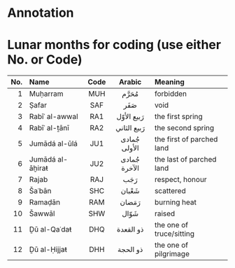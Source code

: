 # Annotation





# Lunar months for coding (use either No. or Code)

|  No.  |  Name  |  Code  |  Arabic  |  Meaning  |
|------:|:-------|:-------:|:--------:|:----------|
|  1    |  Muḥarram  |  MUH  |  مُحَرَّم  |  forbidden  |
|  2    |  Ṣafar  |  SAF  |  صَفَر  |  void  |
|  3    |  Rabīʿ al-awwal  |  RA1  |  رَبيع الأوّل  |  the first spring  |
|  4    |  Rabīʿ al-ṯānī  |  RA2  |  رَبيع الثاني  |  the second spring  |
|  5    |  Jumādá al-ūlá  |  JU1  |  جُمادى الأولى  |  the first of parched land  |
|  6    |  Jumādá al-āḫiraŧ  |  JU2  |  جُمادى الآخرة  |  the last of parched land  |
|  7    |  Rajab  |  RAJ  |  رَجَب  |  respect, honour  |
|  8    |  Šaʿbān  |  SHC  |  شَعْبان  |  scattered  |
|  9    |  Ramaḍān  |  RAM  |  رَمَضان  |  burning heat  |
|  10   |  Šawwāl  |  SHW  |  شَوّال  |  raised  |
|  11   |  Ḏū al-Qaʿdaŧ  |  DHQ  |  ذو القعدة  |  the one of truce/sitting  |
|  12   |  Ḏū al-Ḥijjaŧ  |  DHH  |  ذو الحجة  |  the one of pilgrimage  |